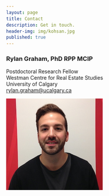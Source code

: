 ```yaml
---
layout: page
title: Contact
description: Get in touch.
header-img: img/kohsan.jpg
published: true
---
```


### Rylan Graham, PhD RPP MCIP <br/>
Postdoctoral Research Fellow <br/>
Westman Centre for Real Estate Studies <br/>
University of Calgary <br/>
rylan.graham@ucalgary.ca

![my photo](/img/rylangraham-contact.jpg)
